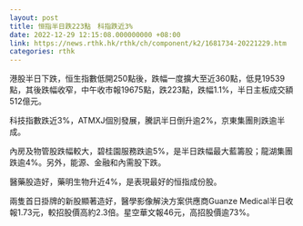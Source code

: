 ```yaml
---
layout: post
title: 恒指半日跌223點　科指跌近3%
date: 2022-12-29 12:15:08.000000000 +08:00
link: https://news.rthk.hk/rthk/ch/component/k2/1681734-20221229.htm
categories: rthk
---
```


港股半日下跌，恒生指數低開250點後，跌幅一度擴大至近360點，低見19539點，其後跌幅收窄，中午收市報19675點，跌223點，跌幅1.1%，半日主板成交額512億元。

科技指數跌近3%，ATMXJ個別發展，騰訊半日倒升逾2%，京東集團則跌逾半成。

內房及物管股跌幅較大，碧桂園服務跌逾5%，是半日跌幅最大藍籌股；龍湖集團跌逾4%。另外，能源、金融和內需股下跌。

醫藥股造好，藥明生物升近4%，是表現最好的恒指成份股。

兩隻首日掛牌的新股顯著造好，醫學影像解決方案供應商Guanze Medical半日收報1.73元，較招股價高約2.3倍。星空華文報46元，高招股價逾73%。

